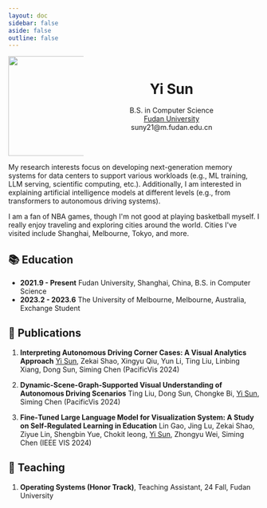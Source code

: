 ```yaml
---
layout: doc
sidebar: false
aside: false
outline: false
---
```


<div style="display: flex; width: 100%; align-items: center;">
  <div style="width: 30%; text-align: center; margin: auto;">
    <img style="height: 200px; display: block; margin-left: auto; margin-right: auto;" src="/avatar.jpg">
  </div>
  <div style="display: flex; align-items: center; justify-content: center; flex-direction: column; width: 70%; text-align: center; height: 200px;">
    <h1 style="font-weight: bold; margin-top: 0; margin-bottom: 0;">Yi Sun</h1>
    <br>
    <div>B.S. in Computer Science</div>
    <a href="http://www.fudan.edu.cn">Fudan University</a>
    <div>suny21@m.fudan.edu.cn</div>
  </div>
</div>


My research interests focus on developing next-generation memory systems for data centers to support various workloads (e.g., ML training, LLM serving, scientific computing, etc.). Additionally, I am interested in explaining artificial intelligence models at different levels (e.g., from transformers to autonomous driving systems).

I am a fan of NBA games, though I'm not good at playing basketball myself. I really enjoy traveling and exploring cities around the world. Cities I've visited include Shanghai, Melbourne, Tokyo, and more.


## 📚 Education

* **2021.9 - Present** Fudan University, Shanghai, China, B.S. in Computer Science
* **2023.2 - 2023.6** The University of Melbourne, Melbourne, Australia, Exchange Student

## 📝 Publications

1. **Interpreting Autonomous Driving Corner Cases: A Visual Analytics Approach** <u>Yi Sun</u>, Zekai Shao, Xingyu Qiu, Yun Li, Ting Liu, Linbing Xiang, Dong Sun, Siming Chen (PacificVis 2024)

2. **Dynamic-Scene-Graph-Supported Visual Understanding of Autonomous Driving Scenarios** Ting Liu, Dong Sun, Chongke Bi, <u>Yi Sun</u>, Siming Chen (PacificVis 2024)

3. **Fine‑Tuned Large Language Model for Visualization System: A Study on Self‑Regulated Learning in Education** Lin Gao, Jing Lu, Zekai Shao, Ziyue Lin, Shengbin Yue, Chokit Ieong, <u>Yi Sun</u>, Zhongyu Wei, Siming Chen (IEEE VIS 2024)

## 🏫 Teaching

1. **Operating Systems (Honor Track)**, Teaching Assistant, 24 Fall, Fudan University

<style>
  .card {
    width: 20%; /* Adjusts width to 25% of the view */
    border: 1px solid #ccc;
    box-shadow: 0 2px 5px #ccc;
    border-radius: 10px; /* Adds rounded corners */
    font-family: Arial, sans-serif;
    overflow: hidden; /* Ensures the image corners are also rounded */
  }

  .card img {
    width: 100%;
    height: auto;
    display: block; /* Removes bottom space/gap under the image */
  }

  .card footer {
    background-color: white;
    padding: 10px;
    text-align: center;
    color: black;
    font-size: 14px;
  }
</style>

